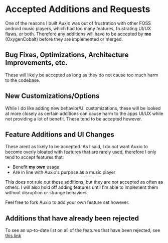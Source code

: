 # Accepted Additions and Requests
One of the reasons I built Auxio was out of frustration with other FOSS android music players, which had too many features, frustrating UI/UX flaws, or both. Therefore any additions will have to be accepted by **me** (OxygenCobalt) before they are implemented or merged.

## Bug Fixes, Optimizations, Architecture Improvements, etc.
These will likely be accepted as long as they do not cause too much harm to the codebase.

## New Customizations/Options
While I do like adding new behavior/UI customizations, these will be looked at more closely as certain additions can cause harm to the apps UI/UX while not providing a lot of benefit. These tend to be accepted however.

## Feature Additions and UI Changes
These arent as likely to be accepted. As I said, I do not want Auxio to become overly bloated with features that are rarely used, therefore I only tend to accept features that:
- Benefit **my own** usage
- Are in line with Auxio's purpose as a music player

This does not rule out these additions, but they are not accepted as often as others. I will also hold off adding features until I'm able to implement them without disruption or strange behaviors.

Feel free to fork Auxio to add your own feature set however.

## Additions that have already been rejected

To see an up-to-date list on all of the features that have been rejected, see [this link](https://github.com/OxygenCobalt/Auxio/issues?q=label%3Awontadd-technical%2Cwontadd-out-of-scope+)